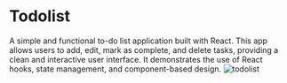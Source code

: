 # Todolist
 A simple and functional to-do list application built with React. This app allows users to add, edit, mark as complete, and delete tasks, providing a clean and interactive user interface. It demonstrates the use of React hooks, state management, and component-based design.
 ![todolist](https://github.com/user-attachments/assets/75825e18-e0d9-4d9f-9e67-f5aab9e8523c)
